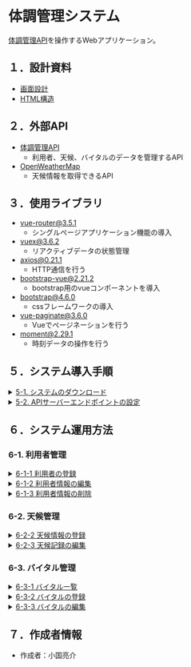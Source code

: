 # 体調管理システム

[体調管理API](https://github.com/RyosukeOguni/vital_api)を操作するWebアプリケーション。

## １．設計資料

-   [画面設計](https://drive.google.com/file/d/1AeQJw5u2v5FG5K8XmBloCcciW0LJOkAA/view?usp=sharing)
-   [HTML構造](https://drive.google.com/file/d/1dZow9_Rt60AOT6ktfCCexR5SKF7wm_HC/view?usp=sharing)


## ２．外部API

-   [体調管理API](https://github.com/RyosukeOguni/vital_api)
      -   利用者、天候、バイタルのデータを管理するAPI
-   [OpenWeatherMap](https://openweathermap.org/api)
      -   天候情報を取得できるAPI

## ３．使用ライブラリ
-   vue-router@3.5.1
    -   シングルページアプリケーション機能の導入
-   vuex@3.6.2
    -   リアクティブデータの状態管理
-   axios@0.21.1
    -   HTTP通信を行う
-   bootstrap-vue@2.21.2
    -   bootstrap用のvueコンポーネントを導入
-   bootstrap@4.6.0
    -   cssフレームワークの導入
-   vue-paginate@3.6.0
    -   Vueでページネーションを行う
-   moment@2.29.1
    -   時刻データの操作を行う


## ５．システム導入手順

<details>
<summary><u>5-1. システムのダウンロード</u></summary>
<br>
<ol>
<li>
下記コマンドを入力してGitからシステムをダウンロード

```
git clone https://github.com/b-forme-oguni/vital_vue.git
```
</li>
<li>
生成された<b>"vital_vue"</b>フォルダをカレントにして、ターミナルから下記コマンドを入力

```
npm install
```
</li>
<li>
<b>"vital_vue"</b>フォルダ直下に、<b>"node_modules"</b>フォルダが生成されれば完了
</li>
</ol>
</details>

<details>
<summary><u>5-2. APIサーバーエンドポイントの設定</u></summary>
<br>
<ol>
<li>
<b>"vital_vue"</b>フォルダ直下の<b>".env.example"</b>をコピー
</li>
<li>
コピーしたファイルを<b>".env.local"</b>にリネームして、APIエンドポイントアドレスを変更<br>

アドレス例）http://localhost:8000/api/
```
VUE_APP_API_URL=APIエンドポイントアドレス
```
</li>
</ol>
</details>

## ６．システム運用方法

### 6-1. 利用者管理

<details>
<summary><u>6-1-1 利用者の登録</u></summary><br>
  <ol>
      <li>
        メニュー＞[利用者管理]ボタンをクリック
        <kbd><img src="readme_img\user_1.png"></kbd><br><br>
      </li>
      <li>
        利用者一覧＞[利用者登録]ボタンをクリック
        <kbd><img src="readme_img\user_2.png"></kbd><br><br>
      </li>
      <li>
        利用者登録＞[1.基本情報入力]の各項目を入力
        <kbd><img src="readme_img\user_3.png"></kbd><br><br>
      </li>
      <li>
        利用者登録＞[2.確認]で内容を確かめたら[登録]ボタンをクリック
        <kbd><img src="readme_img\user_4.png"></kbd><br><br>
      </li>
      <li>
        登録確認アラートの[OK]ボタンをクリック
        <kbd><img src="readme_img\user_5.png"></kbd><br><br>
      </li>
      <li>
        利用者一覧に利用者が追加される
        <kbd><img src="readme_img\user_6.png"></kbd><br><br>
      </li>
  </ol>
</details>

<details>
<summary><u>6-1-2 利用者情報の編集</u></summary><br>
  <ol>
      <li>
        メニュー＞[利用者管理]ボタンをクリック
        <kbd><img src="readme_img\user_1.png"></kbd><br><br>
      </li>
      <li>
        利用者一覧＞変更したい利用者データをクリック
        <kbd><img src="readme_img\user_7.png"></kbd><br><br>
      </li>
      <li>
        利用者変更＞[1.基本情報入力]の各項目を変更
        <kbd><img src="readme_img\user_8.png"></kbd><br><br>
      </li>
      <li>
        利用者変更＞[2.確認]で内容を確かめたら[変更]ボタンをクリック
        <kbd><img src="readme_img\user_9.png"></kbd><br><br>
      </li>
      <li>
        変更確認アラートの[OK]ボタンをクリック
        <kbd><img src="readme_img\user_10.png"></kbd><br><br>
      </li>
      <li>
        利用者一覧の利用者データが変更される
        <kbd><img src="readme_img\user_11.png"></kbd><br><br>
      </li>
  </ol>
</details>

<details>
    <summary><u>6-1-3 利用者情報の削除</u></summary><br>
      <ol>
      <li>
        メニュー＞[利用者管理]ボタンをクリック
        <kbd><img src="readme_img\user_1.png"></kbd><br><br>
      </li>
      <li>
        利用者一覧＞削除したい利用者のデータ列左端にあるチェックボックスを選択（複数可）
        <kbd><img src="readme_img\user_12.png"></kbd><br><br>
      </li>
      <li>
        利用者一覧＞[削除]ボタンをクリックして利用者から削除
        <kbd><img src="readme_img\user_13.png"></kbd><br><br>
      </li>
      <li>
        変更確認アラートの[OK]ボタンをクリック。利用者一覧から利用者データが削除される
        <kbd><img src="readme_img\user_14.png"></kbd><br><br>
      </li>
      </ol>
    </details>
  </li>

### 6-2. 天候管理
<details>
<summary><u>6-2-2 天候情報の登録</u></summary><br>
  <ol>
      <li>
        天候情報＞[天候登録]ボタンをクリック<br>
        <kbd><img src="readme_img\weather_1.png"></kbd><br><br>
      </li>
      <li>
        入力画面が表示されるので、<br>
        内気温、内湿度を入力して[登録]ボタンをクリック
        <kbd><img src="readme_img\weather_2.png"></kbd><br><br>
      </li>
      <li>
        登録確認アラートの[OK]ボタンをクリック
        <kbd><img src="readme_img\weather_3.png"></kbd><br><br>
      </li>
      <li>
        天候情報に登録したデータが表示される<br>
        [天候編集]ボタンがクリック可能となる
        <kbd><img src="readme_img\weather_4.png"></kbd><br><br>
      </li>
      </ol>
</details>

<details>
<summary><u>6-2-3 天候記録の編集</u></summary><br>
  <ol>
      <li>
        天候情報＞[天候編集]ボタンをクリック<br>
        <kbd><img src="readme_img\weather_5.png"></kbd><br><br>
      </li>
      <li>
        内気温、内湿度を修正して[変更]ボタンをクリック
        <kbd><img src="readme_img\weather_6.png"></kbd><br><br>
      </li>
      <li>
        変更確認アラートの[OK]ボタンをクリック
        <kbd><img src="readme_img\weather_7.png"></kbd><br><br>
      </li>
      <li>
        天候情報のデータが変更される
        <kbd><img src="readme_img\weather_8.png"></kbd><br><br>
      </li>
  </ol>
</details>

### 6-3. バイタル管理
<details>
<summary><u>6-3-1 バイタル一覧</u></summary><br>
  <ol>
      <li>
        メニュー＞[バイタル管理]ボタンをクリック
        <kbd><img src="readme_img\vital_1.png"></kbd><br><br>
      </li>
      <li>
        バイタル一覧＞[利用者]セレクトボックスから利用者を選択
        <kbd><img src="readme_img\vital_7.png"></kbd><br><br>
      </li>
      <li>
        バイタル一覧＞[年月]セレクトボックスから年月を選択
        <kbd><img src="readme_img\vital_8.png"></kbd><br><br>
      </li>
      <li>
        対象利用者のバイタル情報が年月ごとに表示される
        <kbd><img src="readme_img\vital_9.png"></kbd><br><br>
      </li>
      </ol>
</details>

<details>
<summary><u>6-3-2 バイタルの登録</u></summary><br>
  <ol>
      <li>
        メニュー＞[バイタル管理]ボタンをクリック
        <kbd><img src="readme_img\vital_1.png"></kbd><br><br>
      </li>
      <li>
        バイタル一覧＞[バイタル登録]ボタンをクリック
        <kbd><img src="readme_img\vital_2.png"></kbd><br><br>
      </li>
      <li>
        バイタル登録＞[1.バイタル記録]の各項目を入力
        <kbd><img src="readme_img\vital_3.png"></kbd><br><br>
      </li>
      <li>
        バイタル登録＞[2.排泄記録]の各項目を入力
        <kbd><img src="readme_img\vital_4.png"></kbd><br><br>
      </li>
      <li>
        バイタル登録＞[3.状態]の各項目を入力
        <kbd><img src="readme_img\vital_5.png"></kbd><br><br>
      </li>
      <li>
        バイタル登録＞[4.確認]で内容を確かめたら[登録]ボタンをクリック
        <kbd><img src="readme_img\vital_6.png"></kbd><br><br>
      </li>
      <li>
        登録確認アラートの[OK]ボタンをクリック
        <kbd><img src="readme_img\vital_12.png"></kbd><br><br>
      </li>
      <li>
        バイタル一覧にバイタルデータが追加される
        <kbd><img src="readme_img\vital_13.png"></kbd><br><br>
      </li>
      </ol>
</details>

<details>
<summary><u>6-3-3 バイタルの編集</u></summary><br>
  <ol>
      <li>
        メニュー＞[バイタル管理]ボタンをクリック
        <kbd><img src="readme_img\vital_1.png"></kbd><br><br>
      </li>
      <li>
        バイタル一覧＞変更したいバイタルデータをクリック
        <kbd><img src="readme_img\vital_10.png"></kbd><br><br>
      </li>
      <li>
        １～４の入力画面を修正して[変更]ボタンをクリック<br>
        変更確認アラートの[OK]ボタンをクリック<br>
        <kbd><img src="readme_img\vital_11.png"></kbd><br><br>
      </li>
      <li>
        バイタル一覧からバイタルデータが変更される
        <kbd><img src="readme_img\vital_14.png"></kbd><br><br>
      </li>
  </ol>
</details>

## ７．作成者情報

-   作成者：小国亮介
